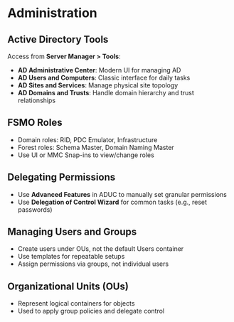 # Administration

## Active Directory Tools
Access from **Server Manager > Tools**:
- **AD Administrative Center**: Modern UI for managing AD
- **AD Users and Computers**: Classic interface for daily tasks
- **AD Sites and Services**: Manage physical site topology
- **AD Domains and Trusts**: Handle domain hierarchy and trust relationships

## FSMO Roles
- Domain roles: RID, PDC Emulator, Infrastructure
- Forest roles: Schema Master, Domain Naming Master
- Use UI or MMC Snap-ins to view/change roles

## Delegating Permissions
- Use **Advanced Features** in ADUC to manually set granular permissions
- Use **Delegation of Control Wizard** for common tasks (e.g., reset passwords)

## Managing Users and Groups
- Create users under OUs, not the default Users container
- Use templates for repeatable setups
- Assign permissions via groups, not individual users

## Organizational Units (OUs)
- Represent logical containers for objects
- Used to apply group policies and delegate control
